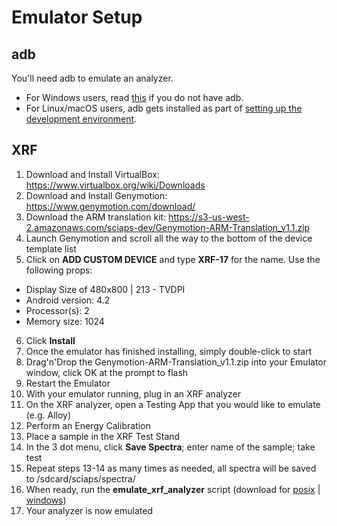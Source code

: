 # Emulator Setup

## adb
You'll need adb to emulate an analyzer.
* For Windows users, read [this](https://github.com/SciAps/android-manifest/blob/master/docs/windows_adb_setup.md) if you do not have adb.
* For Linux/macOS users, adb gets installed as part of [setting up the development environment](https://github.com/SciAps/android-manifest/blob/master/README.md).

## XRF
1. Download and Install VirtualBox: https://www.virtualbox.org/wiki/Downloads
2. Download and Install Genymotion: https://www.genymotion.com/download/
3. Download the ARM translation kit: https://s3-us-west-2.amazonaws.com/sciaps-dev/Genymotion-ARM-Translation_v1.1.zip
4. Launch Genymotion and scroll all the way to the bottom of the device template list
5. Click on **ADD CUSTOM DEVICE** and type **XRF-17** for the name. Use the following props:
  * Display Size of 480x800 | 213 - TVDPI
  * Android version: 4.2
  * Processor(s): 2
  * Memory size: 1024
6. Click **Install**
7. Once the emulator has finished installing, simply double-click to start
8. Drag'n'Drop the Genymotion-ARM-Translation_v1.1.zip into your Emulator window, click OK at the prompt to flash
9. Restart the Emulator
10. With your emulator running, plug in an XRF analyzer
11. On the XRF analyzer, open a Testing App that you would like to emulate (e.g. Alloy)
12. Perform an Energy Calibration
13. Place a sample in the XRF Test Stand
14. In the 3 dot menu, click **Save Spectra**; enter name of the sample; take test
15. Repeat steps 13-14 as many times as needed, all spectra will be saved to /sdcard/sciaps/spectra/
16. When ready, run the **emulate_xrf_analyzer** script (download for [posix](https://raw.githubusercontent.com/SciAps/android-manifest/master/scripts/posix/emulate_xrf_analyzer.sh) | [windows](https://raw.githubusercontent.com/SciAps/android-manifest/master/scripts/windows/emulate_xrf_analyzer.bat))
17. Your analyzer is now emulated

